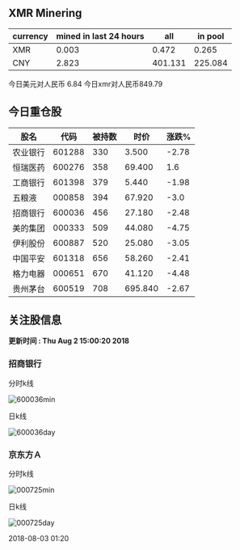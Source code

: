 ## XMR Minering

|currency|mined in last 24 hours|all|in pool|
|---|---|---|---|
|XMR|0.003|0.472|0.265|
|CNY|2.823|401.131|225.084|

今日美元对人民币 6.84	今日xmr对人民币849.79


## 今日重仓股 

|股名|代码|被持数|时价|涨跌%|
|---|---|---|---|---|
|农业银行|601288|330|3.500|-2.78|
|恒瑞医药|600276|358|69.400|1.6|
|工商银行|601398|379|5.440|-1.98|
|五粮液|000858|394|67.920|-3.0|
|招商银行|600036|456|27.180|-2.48|
|美的集团|000333|509|44.080|-4.75|
|伊利股份|600887|520|25.080|-3.05|
|中国平安|601318|656|58.260|-2.41|
|格力电器|000651|670|41.120|-4.48|
|贵州茅台|600519|708|695.840|-2.67|

## 关注股信息
**更新时间 : Thu Aug  2 15:00:20 2018**
### 招商银行 
分时k线

![600036min](http://image.sinajs.cn/newchart/min/n/sh600036.gif)

日k线

![600036day](http://image.sinajs.cn/newchart/daily/n/sh600036.gif)

### 京东方Ａ 
分时k线

![000725min](http://image.sinajs.cn/newchart/min/n/sz000725.gif)

日k线

![000725day](http://image.sinajs.cn/newchart/daily/n/sz000725.gif)

2018-08-03 01:20